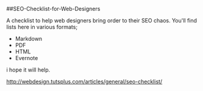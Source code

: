 ##SEO-Checklist-for-Web-Designers

A checklist to help web designers bring order to their SEO chaos. You'll find lists here in various formats;

 * Markdown
 * PDF
 * HTML
 * Evernote

i hope it will help.


http://webdesign.tutsplus.com/articles/general/seo-checklist/
